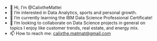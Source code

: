 - 👋 Hi, I’m @CalixtheMattei
- 👀 I’m interested in Data Analytics, sports and personal growth.
- 🌱 I’m currently learning the IBM Data Science Professional Certificate!
- 💞️ I’m looking to collaborate on Data Science projects in general on topics I enjoy like customer trends, real estate, and energy mix.
- 📫 How to reach me: calixthe.matmat@gmail.com

<!---
CalixtheMattei/CalixtheMattei is a ✨ special ✨ repository because its `README.md` (this file) appears on your GitHub profile.
You can click the Preview link to take a look at your changes.
--->
